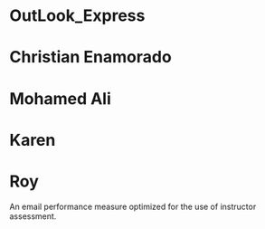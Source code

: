 # OutLook_Express
# Christian Enamorado
# Mohamed Ali
# Karen
# Roy
An email performance measure optimized for the use of instructor assessment.
